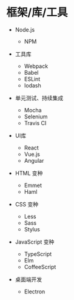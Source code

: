 # 框架/库/工具

- Node.js
  - NPM

- 工具库
  - Webpack
  - Babel
  - ESLint
  - lodash


- 单元测试、持续集成
  - Mocha
  - Selenium
  - Travis CI

- UI库
  - React
  - Vue.js
  - Angular

- HTML 变种
  - Emmet
  - Haml

- CSS 变种
  - Less
  - Sass
  - Stylus

- JavaScript 变种
  - TypeScript
  - Elm
  - CoffeeScript

- 桌面端开发
  - Electron
